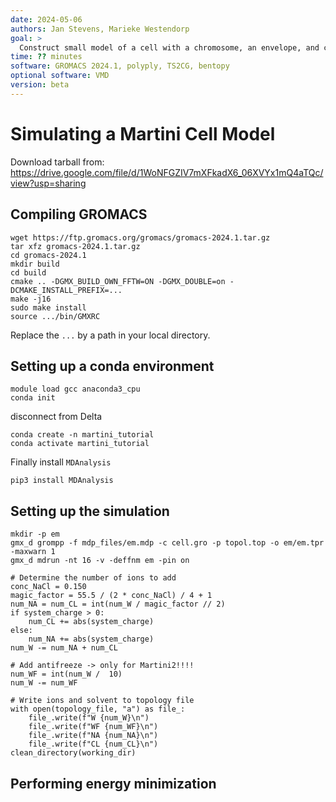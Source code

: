 ```yaml
---
date: 2024-05-06
authors: Jan Stevens, Marieke Westendorp
goal: >
  Construct small model of a cell with a chromosome, an envelope, and cytosolic proteins and metabolites.
time: ?? minutes
software: GROMACS 2024.1, polyply, TS2CG, bentopy
optional software: VMD
version: beta
---
```


# Simulating a Martini Cell Model

Download tarball from:
https://drive.google.com/file/d/1WoNFGZIV7mXFkadX6_06XVYx1mQ4aTQc/view?usp=sharing

## Compiling GROMACS


```
wget https://ftp.gromacs.org/gromacs/gromacs-2024.1.tar.gz
tar xfz gromacs-2024.1.tar.gz
cd gromacs-2024.1
mkdir build
cd build
cmake .. -DGMX_BUILD_OWN_FFTW=ON -DGMX_DOUBLE=on -DCMAKE_INSTALL_PREFIX=...
make -j16
sudo make install
source .../bin/GMXRC
```

Replace the `...` by a path in your local directory.

## Setting up a conda environment

```
module load gcc anaconda3_cpu
conda init
```

disconnect from Delta

```
conda create -n martini_tutorial
conda activate martini_tutorial
```
Finally install `MDAnalysis`

```
pip3 install MDAnalysis
```


## Setting up the simulation

```
mkdir -p em
gmx_d grompp -f mdp_files/em.mdp -c cell.gro -p topol.top -o em/em.tpr -maxwarn 1
gmx_d mdrun -nt 16 -v -deffnm em -pin on
```

```
# Determine the number of ions to add
conc_NaCl = 0.150
magic_factor = 55.5 / (2 * conc_NaCl) / 4 + 1
num_NA = num_CL = int(num_W / magic_factor // 2)
if system_charge > 0:
    num_CL += abs(system_charge)
else:
    num_NA += abs(system_charge)
num_W -= num_NA + num_CL

# Add antifreeze -> only for Martini2!!!!
num_WF = int(num_W /  10)
num_W -= num_WF

# Write ions and solvent to topology file
with open(topology_file, "a") as file_:
    file_.write(f"W {num_W}\n")
    file_.write(f"WF {num_WF}\n")
    file_.write(f"NA {num_NA}\n")
    file_.write(f"CL {num_CL}\n")
clean_directory(working_dir)

```

## Performing energy minimization

